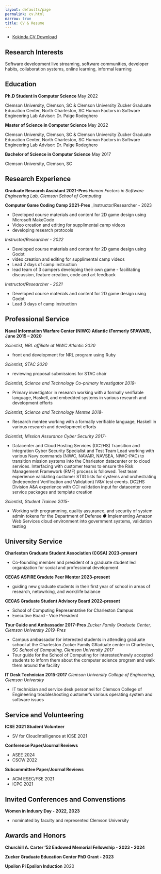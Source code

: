 ```yaml
---
layout: defaults/page
permalink: cv.html
narrow: true
title: CV & Resume
---
```


* [Kokinda CV Download](/theme/pdfs/CV_2023.pdf)

## Research Interests

Software development live streaming, software communities, developer habits, collaboration systems, online learning, informal learning

## Education
**Ph.D Student in Computer Science** May 2022

Clemson University, Clemson, SC & Clemson University Zucker Graduate Education Center, North Charleston, SC
Human Factors in Software Engineering Lab
Advisor: Dr. Paige Rodeghero

**Master of Science in Computer Science** May 2022

Clemson University, Clemson, SC & Clemson University Zucker Graduate Education Center, North Charleston, SC
Human Factors in Software Engineering Lab
Advisor: Dr. Paige Rodeghero

**Bachelor of Science in Computer Science** May 2017

Clemson University, Clemson, SC

## Research Experience

**Graduate Research Assistant 2021-Pres**
_Human Factors in Software Engineering Lab, Clemson School of Computing_

**Computer Game Coding Camp 2021-Pres**
_Instructor/Researcher - 2023
* Developed course materials and content for 2D game design using Microsoft MakeCode
* Video creation and editing for supplimental camp videos
* developing research protocols

_Instructor/Researcher - 2022_
* Developed course materials and content for 2D game design using Godot
* video creation and editing for supplimental camp videos
* Lead 2 days of camp instruction
* lead team of 3 campers developing their own game - facilitating discussion, feature creation, code and art feedback

_Instructor/Researcher - 2021_
* Developed course materials and content for 2D game design using Godot
* Lead 3 days of camp instruction

## Professional Service

**Naval Information Warfare Center (NIWC) Atlantic (Formerly SPAWAR), June 2015 – 2020**

_Scientist, NRL affiliate at NIWC Atlantic 2020_
* front end development for NRL program using Ruby

_Scientist, STAC 2020_
* reviewing proposal submissions for STAC chair

_Scientist, Science and Technology Co-primary Investigator 2019-_
* Primary investigator in research working with a formally verifiable language, Haskell,
and embedded systems in various research and development efforts


_Scientist, Science and Technology Mentee 2018-_
* Research mentee working with a formally verifiable language, Haskell in various research
and development efforts

_Scientist, Mission Assurance Cyber Security 2017-_
* Datacenter and Cloud Hosting Services (DC2HS) Transition and Integration Cyber
Security Specialist and Test Team Lead working with various Navy commands (NIWC,
NAVAIR, NAVSEA, NIWC-PAC) to transition mission systems into the Charleston
datacenter or to cloud services. Interfacing with customer teams to ensure the Risk
Management Framework (RMF) process is followed. Test team experience validating
customer STIG lists for systems and orchestrating (Independent Verification and
Validation) IV&V test events. DC2HS Division A&A experience with CCI validation
input for datacenter core service packages and template creation

_Scientist, Student Trainee 2015-_
* Working with programming, quality assurance, and security of system admin tokens for
the Department of Defense
*●* Implementing Amazon Web Services cloud environment into government systems,
validation testing

## University Service
**Charleston Graduate Student Association (CGSA) 2023-present**
* Co-founding member and president of a graduate student led organization for social and professional development

**CECAS ASPIRE Gradute Peer Mentor 2023-present**
* guiding new graduate students in their first year of school in areas of research, netowrking, and work/life balance

**CECAS Graduate Student Advisory Board 2022-present**
* School of Computing Representative for Charleston Campus
* Executive Board - Vice President

**Tour Guide and Ambassador 2017-Pres**
_Zucker Family Graduate Center, Clemson University 2019-Pres_
* Campus ambassador for interested students in attending graduate school at the Charleston Zucker Family
GRaduate center in Charleston, SC
_School of Computing, Clemson University 2017_
* Tour guide for the School of Computing for interested/newly accepted students to inform them about the
computer science program and walk them around the facility

**IT Desk Technician 2015-2017**
_Clemson University College of Engineering, Clemson University_
* IT technician and service desk personnel for Clemson College of Engineering troubleshooting customer’s
various operating system and software issues

## Service and Volunteering
**ICSE 2021 Student Volunteer**
* SV for CloudIntelligence at ICSE 2021

**Conference Paper/Journal Reviews**
* ASEE 2024
* CSCW 2022

**Subcommittee Paper/Journal Reviews**
* ACM ESEC/FSE 2021
* ICPC 2021

## Invited Conferences and Convenstions
**Women in Indusry Day - 2022, 2023**
* nominated by faculty and represented Clemson University 

## Awards and Honors
**Churchill A. Carter ‘52 Endowed Memorial Fellowship - 2023 - 2024**

**Zucker Graduate Education Center PhD Grant - 2023**

**Upsilon Pi Epsilon Induction** 2020
